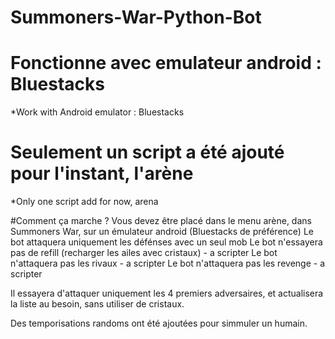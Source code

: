 # Summoners-War-Python-Bot

# Fonctionne avec emulateur android : Bluestacks
*Work with Android emulator : Bluestacks

# Seulement un script a été ajouté pour l'instant, l'arène
*Only one script add for now, arena

#Comment ça marche ?
Vous devez être placé dans le menu arène, dans Summoners War, sur un émulateur android (Bluestacks de préférence)
Le bot attaquera uniquement les défénses avec un seul mob
Le bot n'essayera pas de refill (recharger les ailes avec cristaux) - a scripter
Le bot n'attaquera pas les rivaux - a scripter
Le bot n'attaquera pas les revenge - a scripter

Il essayera d'attaquer uniquement les 4 premiers adversaires, et actualisera la liste au besoin, sans utiliser de cristaux.

Des temporisations randoms ont été ajoutées pour simmuler un humain.
